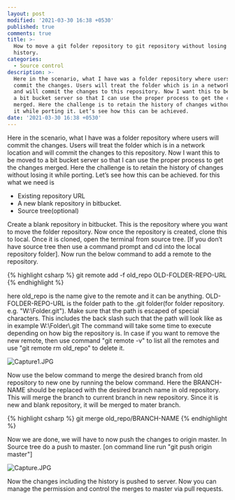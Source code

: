 ```yaml
---
layout: post
modified: '2021-03-30 16:38 +0530'
published: true
comments: true
title: >-
  How to move a git folder repository to git repository without losing the
  history.
categories:
  - Source control
description: >-
  Here in the scenario, what I have was a folder repository where users will
  commit the changes. Users will treat the folder which is in a network location
  and will commit the changes to this repository. Now I want this to be moved to
  a bit bucket server so that I can use the proper process to get the changes
  merged. Here the challenge is to retain the history of changes without losing
  it while porting it. Let’s see how this can be achieved.
date: '2021-03-30 16:38 +0530'
---
```

Here in the scenario, what I have was a folder repository where users will commit the changes. Users will treat the folder which is in a network location and will commit the changes to this repository.
Now I want this to be moved to a bit bucket server so that I can use the proper process to get the changes merged. Here the challenge is to retain the history of changes without losing it while porting. Let’s see how this can be achieved.
for this what we need is 

- Existing repository URL
- A new blank repository in bitbucket.
- Source tree(optional)


Create a blank repository in bitbucket. This is the repository where you want to move the folder repository. Now once the repository is created, clone this to local.
Once it is cloned, open the terminal from source tree. [If you don’t have source tree then use a command prompt and cd into the local repository folder].
Now run the below command to add a remote to the repository.

{% highlight csharp %}
git remote add -f old_repo OLD-FOLDER-REPO-URL
{% endhighlight %}

here old_repo is the name give to the remote and it can be anything. OLD-FOLDER-REPO-URL is the folder path to the .git folder(for folder repository. e.g. "W:\Folder\.git"). Make sure that the path is escaped of special characters. This includes the back slash such that the path will look like as in example W:\\Folder\\.git
The command will take some time to execute depending on how big the repository is. In case if you want to remove the new remote, then use command "git remote -v" to list all the remotes and use "git remote rm old_repo" to delete it.

![Capture1.JPG]({{site.baseurl}}/images/Capture1.JPG)


Now use the below command to merge the desired branch from old repository to new one by running the below command. Here the BRANCH-NAME should be replaced with the desired branch name in old repository. This will merge the branch to current branch in new repository. Since it is new and blank repository, it will be merged to mater branch.

{% highlight csharp %}
git merge old_repo/BRANCH-NAME
{% endhighlight %}

Now we are done, we will have to now push the changes to origin master. In Source tree do a push to master. [on command line run "git push origin master"]

![Capture.JPG]({{site.baseurl}}/images/Capture.JPG)


Now the changes including the history is pushed to server. Now you can manage the permission and control the merges to master via pull requests.
